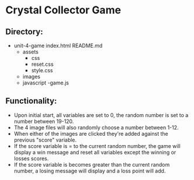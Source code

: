 # Crystal Collector Game

## Directory:

- unit-4-game
    index.html
    README.md
    - assets
        - css
        - reset.css
        - style.css
    - images
    - javascript
        -game.js

## Functionality:

* Upon initial start, all variables are set to 0, the random number is set to a number between 19-120.
* The 4 image files will also randomly choose a number between 1-12.
* When either of the images are clicked they're added against the previous "score" variable.
* If the score variable is = to the current random number, the game will display a win message and reset all variables except the winning or losses scores.
* If the score variable is becomes greater than the current random number, a losing message will display and a loss point will add.